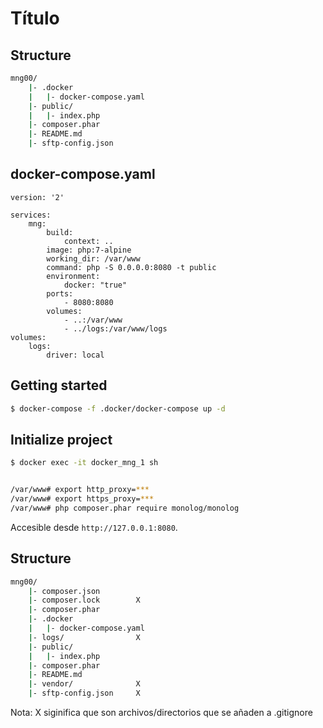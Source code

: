 Título
========

## Structure

```bash
mng00/
	|- .docker
	|	|- docker-compose.yaml
	|- public/
	|	|- index.php
	|- composer.phar
	|- README.md
	|- sftp-config.json
```

## docker-compose.yaml

```docker-compose
version: '2'

services:
    mng:
        build:
            context: ..
        image: php:7-alpine
        working_dir: /var/www
        command: php -S 0.0.0.0:8080 -t public
        environment:
            docker: "true"
        ports:
            - 8080:8080
        volumes:
            - ..:/var/www
            - ../logs:/var/www/logs
volumes:
    logs:
        driver: local
```

## Getting started

```sh
$ docker-compose -f .docker/docker-compose up -d
```

## Initialize project

```sh
$ docker exec -it docker_mng_1 sh


/var/www# export http_proxy=***
/var/www# export https_proxy=***
/var/www# php composer.phar require monolog/monolog


```

Accesible desde `http://127.0.0.1:8080`.


## Structure

```bash
mng00/
	|- composer.json
	|- composer.lock 		X
	|- composer.phar
	|- .docker
	|	|- docker-compose.yaml
	|- logs/				X
	|- public/
	|	|- index.php
	|- composer.phar
	|- README.md
	|- vendor/				X
	|- sftp-config.json 	X
```

Nota: X siginifica que son archivos/directorios que se añaden a .gitignore